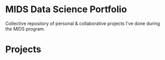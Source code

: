 # MIDS Data Science Portfolio
Collective repository of personal &amp; collaborative projects I've done during the MIDS program.

# Projects
